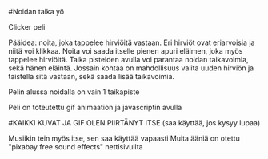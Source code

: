 #Noidan taika yö

Clicker peli

Pääidea: noita, joka tappelee hirviöitä vastaan. Eri hirviöt ovat eriarvoisia ja niitä voi klikkaa. Noita voi saada itselle pienen apuri eläimen, joka myös tappelee hirviöitä. Taika pisteiden avulla voi parantaa noidan taikavoimia, sekä hänen eläintä. Jossain kohtaa on mahdollisuus valita uuden hirviön ja taistella sitä vastaan, sekä saada lisää taikavoimia.


Pelin alussa noidalla on vain 1 taikapiste


Peli on toteutettu gif animaation ja javascriptin avulla

#KAIKKI KUVAT JA GIF OLEN PIIRTÄNYT ITSE (saa käyttää, jos kysyy lupaa)

Musiikin tein myös itse, sen saa käyttää vapaasti
Muita ääniä on otettu "pixabay free sound effects" nettisivuilta
